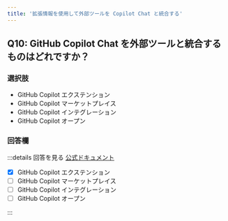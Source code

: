 ```yaml
---
title: '拡張情報を使用して外部ツールを Copilot Chat と統合する'
---
```


## Q10: GitHub Copilot Chat を外部ツールと統合するものはどれですか？

### 選択肢

- GitHub Copilot エクステンション
- GitHub Copilot マーケットプレイス
- GitHub Copilot インテグレーション
- GitHub Copilot オープン

### 回答欄

:::details 回答を見る
[公式ドキュメント](https://docs.github.com/ja/enterprise-cloud@latest/copilot/using-github-copilot/using-extensions-to-integrate-external-tools-with-copilot-chat)

- [x] GitHub Copilot エクステンション
- [ ] GitHub Copilot マーケットプレイス
- [ ] GitHub Copilot インテグレーション
- [ ] GitHub Copilot オープン

:::
